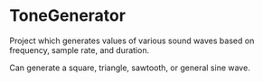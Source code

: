 # ToneGenerator
Project which generates values of various sound waves based on frequency, sample rate, and duration.

Can generate a square, triangle, sawtooth, or general sine wave.